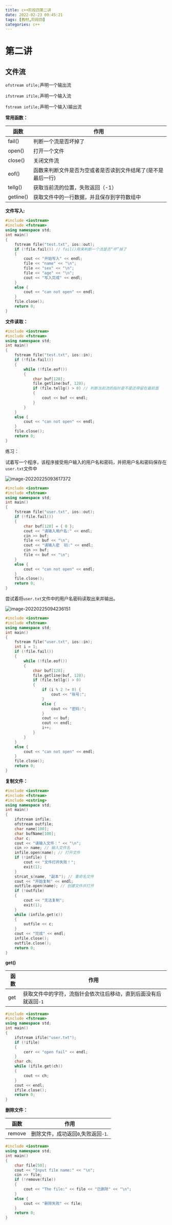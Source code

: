 ```yaml
---
title: c++阶段四第二讲
date: 2022-02-23 09:45:21
tags: [教材,阶段四]
categories: c++
---
```


# 第二讲

## 文件流  

`ofstream ofile;`声明一个输出流

`ifstream ifile;`声明一个输入流

`fstream iofile;`声明一个输入\输出流

**常用函数：**

| 函数      | 作用                                                         |
| --------- | ------------------------------------------------------------ |
| fail()    | 判断一个流是否坏掉了                                         |
| open()    | 打开一个文件                                                 |
| close()   | 关闭文件流                                                   |
| eof()     | 函数来判断文件是否为空或者是否读到文件结尾了(是不是最后一行) |
| tellg()   | 获取当前流的位置，失败返回（-1）                             |
| getline() | 获取文件中的一行数据，并且保存到字符数组中                   |

**文件写入:**

```c++
#include <iostream>
#include <fstream>
using namespace std;
int main()
{
	fstream file("test.txt", ios::out);
	if (!file.fail()) // fail()用来判断一个流是否“坏”掉了
	{
		cout << "开始写入" << endl;
		file << "name" << "\n";
		file << "sex" << "\n";
		file << "age" << "\n";
		cout << "写入完成" << endl;
	}
	else {
		cout << "can not open" << endl;
	}
	file.close();
	return 0;
}
```

**文件读取：**

```c++
#include <iostream>
#include <fstream>
using namespace std;
int main()
{
	fstream file("test.txt", ios::in);
	if (!file.fail())
	{
		while (!file.eof())
		{
			char buf[128];
			file.getline(buf, 128);
			if (file.tellg() > 0) // 判断当前流的指针是不是还停留在最前面
			{
				cout << buf << endl;
			}
		}
	}
	else {
		cout << "can not open" << endl;
	}
	file.close();
	return 0;
}
```

练习：

试着写一个程序，该程序接受用户输入的用户名和密码，并把用户名和密码保存在`user.txt`文件中

![image-20220225093617372](https://gitee.com/gaoxianglong/picgo/raw/master/img/image-20220225093617372.png)

```c++
#include <iostream>
#include <fstream>
using namespace std;
int main()
{
	fstream file("user.txt", ios::out);
	if (!file.fail())
	{
		char buf[128] = { 0 };
		cout << "请输入用户名:" << endl;
		cin >> buf;
		file << buf << "\n";
		cout << "请输入密  码:" << endl;
		cin >> buf;
		file << buf << "\n";
	}
	else {
		cout << "can not open" << endl;
	}
	file.close();
	return 0;
}
```

尝试着将`user.txt`文件中的用户名密码读取出来并输出。

![image-20220225094236151](https://gitee.com/gaoxianglong/picgo/raw/master/img/image-20220225094236151.png)

```c++
#include <iostream>
#include <fstream>
using namespace std;
int main()
{
	fstream file("user.txt", ios::in);
	int i = 1;
	if (!file.fail())
	{
		while (!file.eof())
		{
			char buf[128];
			file.getline(buf, 128);
			if (file.tellg() > 0)
			{
				if (i % 2 != 0) {
					cout << "账号:";
				}
				else {
					cout << "密码:";
				}
				cout << buf;
				cout << endl;
				i++;
			}
		}
	}
	else {
		cout << "can not open" << endl;
	}
	file.close();
	return 0;
}
```

**复制文件：**

```c++
#include <iostream>
#include <fstream>
#include <cstring>
using namespace std;
int main()
{
    ifstream infile;
    ofstream outfile;
    char name[100];
    char bufName[100];
    char c;
    cout << "请输入文件：" << "\n";
    cin >> name; // 输入文件名
    infile.open(name); // 打开文件
    if (!infile) {
        cout << "文件打开失败！";
        exit(1);
    }
    strcat_s(name, "副本"); // 重命名文件
    cout << "开始复制" << endl;
    outfile.open(name); // 创建文件并打开
    if (!outfile)
    {
        cout << "无法复制";
        exit(1);
    }
    while (infile.get(c))
    {
        outfile << c;
    }
    cout << "完成" << endl;
    infile.close();
    outfile.close();
    return 0;
}
```

**get()**

| 函数 | 作用                                                         |
| ---- | ------------------------------------------------------------ |
| get  | 获取文件中的字符，流指针会依次往后移动，直到后面没有后就返回`-1` |

```c++
#include <iostream>
#include <fstream>
using namespace std;
int main()
{
	ifstream ifile("user.txt");
	if (!ifile)
	{
		cerr << "open fail" << endl;
	}
	char ch;
	while (ifile.get(ch))
	{
		cout << ch;
	}
	cout << endl;
	ifile.close();
	return 0;
}
```

**删除文件：**

| 函数   | 作用                                |
| ------ | ----------------------------------- |
| remove | 删除文件，成功返回`0`,失败返回`-1`. |

```c++
#include <iostream>
using namespace std;
int main()
{
    char file[50];
    cout << "Input file name:" << "\n";
    cin >> file;
    if (!remove(file))
    {
        cout << "The file:" << file << "已删除" << "\n";
    }
    else {
        cout << "删除失败" << file;
    }
    return 0;
}
```


